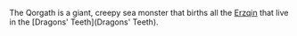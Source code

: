 The Qorgath is a giant, creepy sea monster that births all the [Erzqin](Erzqin) that live in the [Dragons' Teeth](Dragons' Teeth).